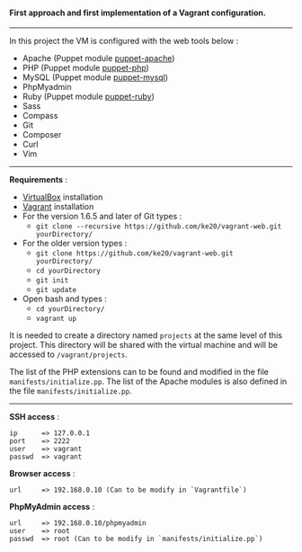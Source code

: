 
#### First approach and first implementation of a Vagrant configuration.

----

In this project the VM is configured with the web tools below :
 
 - Apache       (Puppet module [puppet-apache](https://github.com/example42/puppet-apache))
 - PHP          (Puppet module [puppet-php](https://github.com/example42/puppet-php))
 - MySQL        (Puppet module [puppet-mysql](https://github.com/example42/puppet-mysql))
 - PhpMyadmin
 - Ruby         (Puppet module [puppet-ruby](https://github.com/example42/puppet-ruby))
 - Sass
 - Compass
 - Git
 - Composer
 - Curl
 - Vim

----
**Requirements** :

 - [VirtualBox](https://www.virtualbox.org/) installation
 - [Vagrant](http://www.vagrantup.com/) installation
 - For the version 1.6.5 and later of Git types :
    - `git clone --recursive https://github.com/ke20/vagrant-web.git yourDirectory/`
 - For the older version types :
    - `git clone https://github.com/ke20/vagrant-web.git yourDirectory/`
    - `cd yourDirectory`
    - `git init`
    - `git update`
 - Open bash and types :
    - `cd yourDirectory/`
    - `vagrant up`


It is needed to create a directory named `projects` at the same level of this project.
This directory will be shared with the virtual machine and will be accessed to `/vagrant/projects`. 

The list of the PHP extensions can to be found and modified in the file `manifests/initialize.pp`.
The list of the Apache modules is also defined in the file `manifests/initialize.pp`.

----

**SSH access** :

    ip      => 127.0.0.1
    port    => 2222
    user    => vagrant
    passwd  => vagrant


**Browser access** : 

    url     => 192.168.0.10 (Can to be modify in `Vagrantfile`)


**PhpMyAdmin access** :

    url     => 192.168.0.10/phpmyadmin
    user    => root
    passwd  => root (Can to be modify in `manifests/initialize.pp`)


